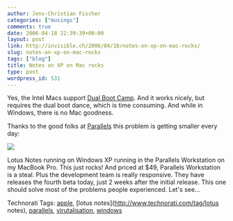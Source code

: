 ```yaml
---
author: Jens-Christian Fischer
categories: ["musings"]
comments: true
date: 2006-04-18 22:39:39+00:00
layout: post
link: http://invisible.ch/2006/04/18/notes-on-xp-on-mac-rocks/
slug: notes-on-xp-on-mac-rocks
tags: ["blog"]
title: Notes on XP on Mac rocks
type: post
wordpress_id: 531
---
```


Yes, the Intel Macs support [Dual Boot Camp][1]. And it works nicely, but requires the dual boot dance, which is time consuming. And while in Windows, there is no Mac goodness.

Thanks to the good folks at [Parallels][2] this problem is getting smaller every day:

![](http://static.flickr.com/52/131023839_484348fd8d.jpg?v=0)

Lotus Notes running on Windows XP running in the Parallels Workstation on my MacBook Pro. This just rocks! And priced at $49, Parallels Workstation is a steal. Plus the development team is really responsive. They have releases the fourth beta today, just 2 weeks after the initial release. This one should solve most of the problems people experienced. Let's see...

[1]: http://www.apple.com/macosx/bootcamp/
[2]: http://www.parallels.com


Technorati Tags: [apple](http://www.technorati.com/tag/apple), [lotus notes](http://www.technorati.com/tag/lotus notes), [parallels](http://www.technorati.com/tag/parallels), [virutalisation](http://www.technorati.com/tag/virutalisation), [windows](http://www.technorati.com/tag/windows)
